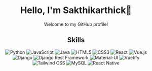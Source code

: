 
<h1 align="center">
   Hello, I'm Sakthikarthick👋
</h1>

<p align="center">Welcome to my GitHub profile!</p>

<h2 align="center">Skills </h2>

<p align="center">
   <img src="https://img.shields.io/badge/Python-3776AB?style=for-the-badge&logo=python&logoColor=white" alt="Python">

   <img src="https://img.shields.io/badge/JavaScript-F7DF1E?style=for-the-badge&logo=javascript&logoColor=black" alt="JavaScript">
   <img src="https://img.shields.io/badge/Java-007396?style=for-the-badge&logo=java&logoColor=white" alt="Java">
   <img src="https://img.shields.io/badge/HTML5-E34F26?style=for-the-badge&logo=html5&logoColor=white" alt="HTML5">
   <img src="https://img.shields.io/badge/CSS3-1572B6?style=for-the-badge&logo=css3&logoColor=white" alt="CSS3">
   <img src="https://img.shields.io/badge/React-61DAFB?style=for-the-badge&logo=react&logoColor=black" alt="React">
   <img src="https://img.shields.io/badge/Vue.js-4FC08D?style=for-the-badge&logo=vue.js&logoColor=white" alt="Vue.js">
   <img src="https://img.shields.io/badge/Django-092E20?style=for-the-badge&logo=django&logoColor=white" alt="Django">
   <img src="https://img.shields.io/badge/Django%20Rest%20Framework-1F427A?style=for-the-badge&logo=django&logoColor=white" alt="Django Rest Framework">
   <img src="https://img.shields.io/badge/Material_UI-0081CB?style=for-the-badge&logo=material-ui&logoColor=white" alt="Material-UI">
   <img src="https://img.shields.io/badge/Vuetify-1867C0?style=for-the-badge&logo=vuetify&logoColor=white" alt="Vuetify">
    <img src="https://img.shields.io/badge/Tailwind_CSS-38B2AC?style=for-the-badge&logo=tailwind-css&logoColor=white" alt="Tailwind CSS">
    <img src="https://img.shields.io/badge/MySQL-4479A1?style=for-the-badge&logo=mysql&logoColor=white" alt="MySQL">
    <img src="https://img.shields.io/badge/React%20Native-61DAFB?style=for-the-badge&logo=react&logoColor=white" alt="React Native">

</p>
